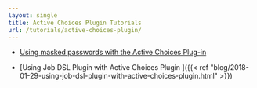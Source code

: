 ```yaml
---
layout: single
title: Active Choices Plugin Tutorials
url: /tutorials/active-choices-plugin/
---
```


* [Using masked passwords with the Active Choices Plug-in](using-masked-passwords-with-the-active-choices-plugin.html)

* [Using Job DSL Plugin with Active Choices Plugin ]({{< ref "blog/2018-01-29-using-job-dsl-plugin-with-active-choices-plugin.html" >}})
